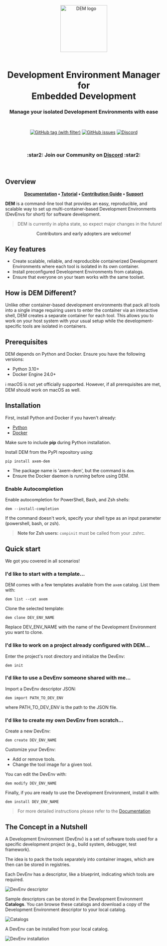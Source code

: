 <div align="center">
    <picture>
        <source media="(prefers-color-scheme: dark)" srcset="docs/wp-content/dem_logo_dark.png">
        <img alt="DEM logo" src="docs/wp-content/dem_logo_light.png" width="150">
    </picture>
</div>

<br>

<h1 align="center">
    Development Environment Manager <br /> for <br /> Embedded Development
</h1>

<h3 align="center">
Manage your isolated Development Environments with ease
</h3>
<br />

<p align="center">
    <a href="https://github.com/axem-solutions/dem/tags" target="_blank"><img src="https://img.shields.io/github/v/tag/axem-solutions/dem?logo=github&color=79A7B5&link=https%3A%2F%2Fgithub.com%2Faxem-solutions%2Fdem%2Freleases" alt="GitHub tag (with filter)"/></a>
    <a href="https://github.com/axem-solutions/dem/issues" target="_blank"><img src="https://img.shields.io/github/issues/axem-solutions/dem?logo=github&color=2ea087&link=https%3A%2F%2Fgithub.com%2Faxem-solutions%2Fdem%2Fissues" alt="GitHub issues"/></a>
    <a href="https://discord.com/invite/Nv6hSzXruK" target="_blank"><img src="https://img.shields.io/discord/1156270239860920431?logo=discord&color=2C2F33&link=https%3A%2F%2Fdiscord.com%2Finvite%Nv6hSzXruK" alt="Discord"/></a>
</p>

<br />

<h3 align="center">
:star2: Join our Community on  <a href="https://discord.com/invite/Nv6hSzXruK">Discord</a> :star2:
</h3>

<br />

## Overview

<p align="center">
<strong>
<a href="https://www.axemsolutions.io/dem_doc/index.html">Documentation</a> • <a href="https://www.axemsolutions.io/tutorial/index.html">Tutorial</a> • 
<a href="https://github.com/axem-solutions/.github/blob/4bdc1be72b0a2c97da19408c59d6dd5d1845a469/CONTRIBUTING.md">Contribution Guide</a> • 
<a href="https://github.com/axem-solutions/.github/blob/4bdc1be72b0a2c97da19408c59d6dd5d1845a469/SUPPORT.md">Support</a>
</strong>
</p>

**DEM** is a command-line tool that provides an easy, reproducible, and scalable way to set up 
multi-container-based Development Environments (DevEnvs for short) for software development.

> DEM is currently in alpha state, so expect major changes in the future!

<p align="center">
Contributors and early adopters are welcome!
</p>

## Key features

- Create scalable, reliable, and reproducible containerized Development Environments where each tool 
is isolated in its own container.
- Install preconfigured Development Environments from catalogs.
- Ensure that everyone on your team works with the same toolset.

## How is DEM Different?
Unlike other container-based development environments that pack all tools into a single image 
requiring users to enter the container via an interactive shell, DEM creates a separate container 
for each tool. This allows you to work on your host system with your usual setup while the 
development-specific tools are isolated in containers.

## Prerequisites

DEM depends on Python and Docker. Ensure you have the following versions:

- Python 3.10+
- Docker Engine 24.0+

:information_source: macOS is not yet officially supported. However, if all prerequisites are met, 
DEM should work on macOS as well.

## Installation

First, install Python and Docker if you haven't already:

- [Python](https://www.python.org/downloads/)
- [Docker](https://docs.docker.com/get-docker/)

Make sure to include **pip** during Python installation.

Install DEM from the PyPI repository using:

    pip install axem-dem

- The package name is 'axem-dem', but the command is `dem`.
- Ensure the Docker daemon is running before using DEM.

### Enable Autocompletion

Enable autocompletion for PowerShell, Bash, and Zsh shells:

    dem --install-completion

If the command doesn't work, specify your shell type as an input parameter (powershell, bash, or zsh).

> **Note for Zsh users:** `compinit` must be called from your .zshrc.

## Quick start

We got you covered in all scenarios!

### I'd like to start with a template...

DEM comes with a few templates available from the `axem` catalog. List them with:

    dem list --cat axem

Clone the selected template:

    dem clone DEV_ENV_NAME

Replace DEV_ENV_NAME with the name of the Development Environment you want to clone.

### I'd like to work on a project already configured with DEM...

Enter the project's root directory and initialize the DevEnv:

    dem init

### I'd like to use a DevEnv someone shared with me...

Import a DevEnv descriptor JSON:

    dem import PATH_TO_DEV_ENV

where PATH_TO_DEV_ENV is the path to the JSON file.

### I'd like to create my own DevEnv from scratch...

Create a new DevEnv:

    dem create DEV_ENV_NAME

Customize your DevEnv:
- Add or remove tools.
- Change the tool image for a given tool.

You can edit the DevEnv with:

    dem modify DEV_ENV_NAME

Finally, if you are ready to use the Development Environment, install it with:

    dem install DEV_ENV_NAME

>For more detailed instructions please refer to the
[Documentation](https://www.axemsolutions.io/dem_doc/index.html)

## The Concept in a Nutshell
A Development Environment (DevEnv) is a set of software tools used for a specific development 
project (e.g., build system, debugger, test framework).

The idea is to pack the tools separately into container images, which are then can be stored in 
registries.

Each DevEnv has a descriptor, like a blueprint, indicating which tools are required.

![DevEnv descriptor](/docs/wp-content/dev_env_descriptor.png)

Sample descriptors can be stored in the Development Environment **Catalogs**. You can browse these 
catalogs and download a copy of the Development Environment descriptor to your local catalog.

![Catalogs](/docs/wp-content/dem_catalogs.png)

A DevEnv can be installed from your local catalog.

![DevEnv installation](/docs/wp-content/dev_env_installation.png)
